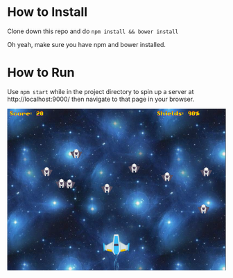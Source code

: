 # How to Install
Clone down this repo and do `npm install && bower install`

Oh yeah, make sure you have npm and bower installed.

# How to Run
Use `npm start` while in the project directory to spin up a server at http://localhost:9000/ then navigate to that page in your browser.

![Screenshot from Game](/screenshot.png)
